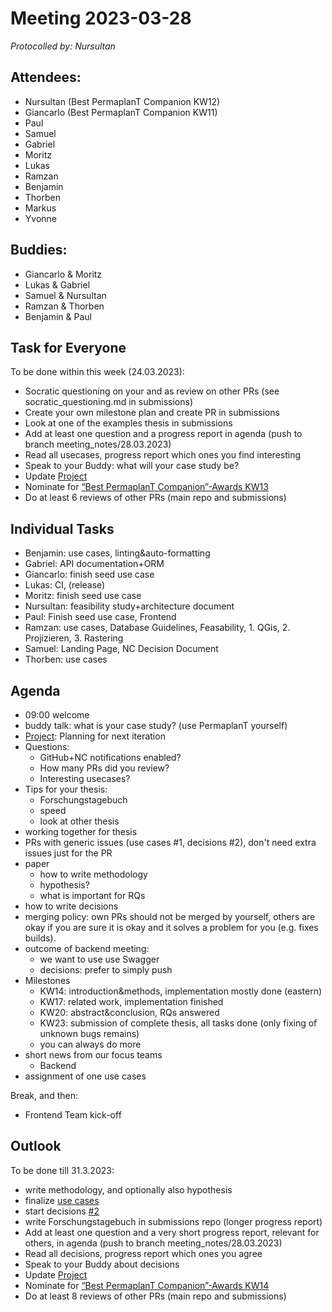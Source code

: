 # Meeting 2023-03-28

_Protocolled by: Nursultan_

## Attendees:

-   Nursultan (Best PermaplanT Companion KW12)
-   Giancarlo (Best PermaplanT Companion KW11)
-   Paul
-   Samuel
-   Gabriel
-   Moritz
-   Lukas
-   Ramzan
-   Benjamin
-   Thorben
-   Markus
-   Yvonne

## Buddies:

-   Giancarlo & Moritz
-   Lukas & Gabriel
-   Samuel & Nursultan
-   Ramzan & Thorben
-   Benjamin & Paul

## Task for Everyone

To be done within this week (24.03.2023):

-   Socratic questioning on your and as review on other PRs (see socratic_questioning.md in submissions)
-   Create your own milestone plan and create PR in submissions
-   Look at one of the examples thesis in submissions
-   Add at least one question and a progress report in agenda (push to branch meeting_notes/28.03.2023)
-   Read all usecases, progress report which ones you find interesting
-   Speak to your Buddy: what will your case study be?
-   Update [Project](https://github.com/orgs/ElektraInitiative/projects/4/)
-   Nominate for [“Best PermaplanT Companion”-Awards KW13](https://nextcloud.markus-raab.org/nextcloud/index.php/apps/polls/vote/8)
-   Do at least 6 reviews of other PRs (main repo and submissions)

## Individual Tasks

-   Benjamin: use cases, linting&auto-formatting
-   Gabriel: API documentation+ORM
-   Giancarlo: finish seed use case
-   Lukas: CI, (release)
-   Moritz: finish seed use case
-   Nursultan: feasibility study+architecture document
-   Paul: Finish seed use case, Frontend
-   Ramzan: use cases, Database Guidelines, Feasability, 1. QGis, 2. Projizieren, 3. Rastering
-   Samuel: Landing Page, NC Decision Document
-   Thorben: use cases

## Agenda

-   09:00 welcome
-   buddy talk: what is your case study? (use PermaplanT yourself)
-   [Project](https://github.com/orgs/ElektraInitiative/projects/4/): Planning for next iteration
-   Questions:
    -   GitHub+NC notifications enabled?
    -   How many PRs did you review?
    -   Interesting usecases?
-   Tips for your thesis:
    -   Forschungstagebuch
    -   speed
    -   look at other thesis
-   working together for thesis
-   PRs with generic issues (use cases #1, decisions #2), don't need extra issues just for the PR
-   paper
    -   how to write methodology
    -   hypothesis?
    -   what is important for RQs
-   how to write decisions
-   merging policy: own PRs should not be merged by yourself, others are okay if you are sure it is okay and it solves a problem for you (e.g. fixes builds).
-   outcome of backend meeting:
    -   we want to use use Swagger
    -   decisions: prefer to simply push
-   Milestones
    -   KW14: introduction&methods, implementation mostly done (eastern)
    -   KW17: related work, implementation finished
    -   KW20: abstract&conclusion, RQs answered
    -   KW23: submission of complete thesis, all tasks done (only fixing of unknown bugs remains)
    -   you can always do more
-   short news from our focus teams
    -   Backend
-   assignment of one use cases

Break, and then:

-   Frontend Team kick-off

## Outlook

To be done till 31.3.2023:

-   write methodology, and optionally also hypothesis
-   finalize [use cases](https://github.com/ElektraInitiative/PermaplanT/issues/1)
-   start decisions [#2](https://github.com/ElektraInitiative/PermaplanT/issues/2)
-   write Forschungstagebuch in submissions repo (longer progress report)
-   Add at least one question and a very short progress report, relevant for others, in agenda (push to branch meeting_notes/28.03.2023)
-   Read all decisions, progress report which ones you agree
-   Speak to your Buddy about decisions
-   Update [Project](https://github.com/orgs/ElektraInitiative/projects/4/)
-   Nominate for [“Best PermaplanT Companion”-Awards KW14](https://nextcloud.markus-raab.org/nextcloud/index.php/apps/polls/vote/9)
-   Do at least 8 reviews of other PRs (main repo and submissions)

